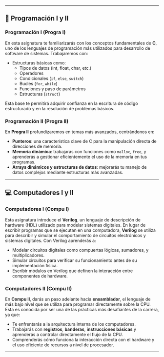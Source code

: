
---

## 🔧 Programación I y II

### **Programación I** (Progra I)

En esta asignatura te familiarizarás con los conceptos fundamentales de **C**, uno de los lenguajes de programación más utilizados para desarrollo de software de sistemas. Trabajaremos con:

- Estructuras básicas como:
  - Tipos de datos (int, float, char, etc.)
  - Operadores
  - Condicionales (`if`, `else`, `switch`)
  - Bucles (`for`, `while`)
  - Funciones y paso de parámetros
  - Estructuras (`struct`)

Esta base te permitirá adquirir confianza en la escritura de código estructurado y en la resolución de problemas básicos.

### **Programación II** (Progra II)

En **Progra II** profundizaremos en temas más avanzados, centrándonos en:

- **Punteros**: una característica clave de C para la manipulación directa de direcciones de memoria.
- **Memoria dinámica**: trabajarás con funciones como `malloc`, `free`, y aprenderás a gestionar eficientemente el uso de la memoria en tus programas.
- **Arrays dinámicos y estructuras de datos**: mejorarás tu manejo de datos complejos mediante estructuras más avanzadas.

---

## 💻 Computadores I y II

### **Computadores I** (Compu I)

Esta asignatura introduce el **Verilog**, un lenguaje de descripción de hardware (HDL) utilizado para modelar sistemas digitales. En lugar de escribir programas que se ejecutan en una computadora, **Verilog** se utiliza para describir y simular el comportamiento de circuitos electrónicos y sistemas digitales. Con Verilog aprenderás a:

- Modelar circuitos digitales como compuertas lógicas, sumadores, y multiplicadores.
- Simular circuitos para verificar su funcionamiento antes de su implementación física.
- Escribir módulos en Verilog que definen la interacción entre componentes de hardware.

### **Computadores II** (Compu II)

En **Compu II**, darás un paso adelante hacia **ensamblador**, el lenguaje de más bajo nivel que se utiliza para programar directamente sobre la CPU. Esta es conocida por ser una de las prácticas más desafiantes de la carrera, ya que:

- Te enfrentarás a la arquitectura interna de los computadores.
- Trabajarás con **registros**, **banderas**, **instrucciones básicas** y aprenderás a controlar directamente el flujo de la CPU.
- Comprenderás cómo funciona la interacción directa con el hardware y el uso eficiente de recursos a nivel de procesador.

---